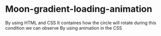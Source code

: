 # Moon-gradient-loading-animation

By using HTML and CSS 
It containes how the circle will rotate during this condition we can observe
By using animation in the CSS 
